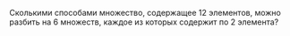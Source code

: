 Сколькими способами множество, содержащее 12 элементов, можно разбить на 6 множеств, каждое из которых содержит по 2 элемента?